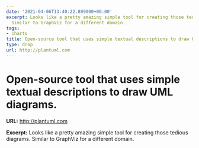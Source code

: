 ```yaml
---
date: '2021-04-06T13:40:22.809000+00:00'
excerpt: Looks like a pretty amazing simple tool for creating those tedious diagrams.
  Similar to GraphViz for a different domain.
tags:
- charts
title: Open-source tool that uses simple textual descriptions to draw UML diagrams.
type: drop
url: http://plantuml.com
---
```


# Open-source tool that uses simple textual descriptions to draw UML diagrams.

**URL:** http://plantuml.com

**Excerpt:** Looks like a pretty amazing simple tool for creating those tedious diagrams. Similar to GraphViz for a different domain.

